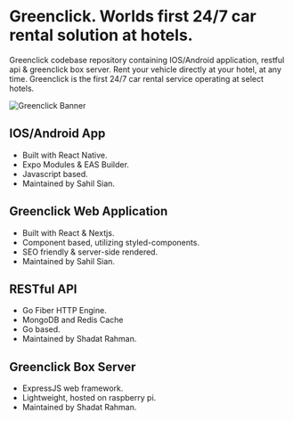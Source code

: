 # Greenclick. Worlds first 24/7 car rental solution at hotels.

Greenclick codebase repository containing IOS/Android application, restful api & greenclick box server. Rent your vehicle directly at your hotel, at any time. Greenclick is the first 24/7 car rental service operating at select hotels.

![Greenclick Banner](https://www.greenclick.app/posts/banner.webp)

## IOS/Android App
- Built with React Native.
- Expo Modules & EAS Builder.
- Javascript based.
- Maintained by Sahil Sian.

## Greenclick Web Application
- Built with React & Nextjs.
- Component based, utilizing styled-components.
- SEO friendly & server-side rendered.
- Maintained by Sahil Sian.

## RESTful API
- Go Fiber HTTP Engine.
- MongoDB and Redis Cache
- Go based.
- Maintained by Shadat Rahman.

## Greenclick Box Server
- ExpressJS web framework.
- Lightweight, hosted on raspberry pi.
- Maintained by Shadat Rahman.
